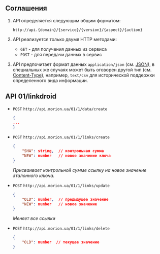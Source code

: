 Соглашения 
----------

1. API определяется следующим общим форматом:

	```
	http://api.{domain}/{service}/{version}/{aspect}/{action}
	```

2. API реализуется только двумя HTTP методами: 

	* ``GET`` - для получения данных из сервиса
	* ``POST`` - для передачи данных в сервис

3. API предпочитает формат данных ``application/json`` (см. [JSON](http://json.org/)), в специальных же случаях может быть оговорен другой тип (см. [Content-Type](http://en.wikipedia.org/wiki/Mime_type)), например, ``text/csv`` для исторической поддержки определенного вида информации.


API 01/linkdroid
----------------

* ``POST`` ``http://api.morion.ua/01/1/data/create``

	``` json
	{
	...	
	}
	```

* ``POST`` ``http://api.morion.ua/01/1/links/create``

	``` json
	{
		"SHA": string,  // контрольная сумма 
		"NEW": number   // новое значение ключа
	}
	```
	*Присваивает контрольной сумме ссылку на новое значение эталонного ключа.*

* ``POST`` ``http://api.morion.ua/01/1/links/update``

	``` json
	{
		"OLD": number,  // предыдущее значение
		"NEW": number   // новое значение
	}
	```
	*Меняет все ссылки*

* ``POST`` ``http://api.morion.ua/01/1/links/delete``

	``` json
	{
		"OLD": number  // текущее значение
	}
	```